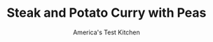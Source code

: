 ---
layout: ../../layouts/MarkdownPostLayout.astro
title: Steak and Potato Curry with Peas
author: America's Test Kitchen
pubDate: 2023-03-15
description: "Thinly sliced beef cooks more quickly than large chunks, making for a fast weeknight curry."
image_url: https://res.cloudinary.com/hksqkdlah/image/upload/ar_1:1,c_fill,dpr_2.0,f_auto,fl_lossy.progressive.strip_profile,g_faces:auto,q_auto:low,w_344/38124_sfs-steakpotatocurrypeas-20
tags: ["Main Courses","Beef","Vegetables","Weeknight"]
calories: 2249
protein: 34
carbohydrates: 28
fats: 
fiber: 5
ingredients: ["2 tablespoons, vegetable oil","1 1/2 pounds, blade steak, trimmed and sliced thin",", Salt and pepper","1 pound, Yukon Gold potatoes, unpeeled, cut into 1/2-inch pieces","3 , garlic clove, minced","1 tablespoon, curry powder","1 teaspoon, ground ginger","2 cups, water","1 cup, frozen peas, thawed","1/2 cup canned, coconut milk","3 tablespoons, chopped fresh mint"]
serves: 4
time: "30 minutes"
instructions: ["Heat oil in large Dutch oven over medium-high heat until just smoking. Add steak, 1 teaspoon salt, and 1/2 teaspoon pepper and cook until meat begins to brown, about 2 minutes. Stir in potatoes and cook until they start to absorb juices and begin to color, 6 to 8 minutes.","Stir in garlic, curry powder, and ginger and cook until fragrant, about 1 minute. Add water and scrape up any browned bits. Bring to boil and cook until potatoes are tender, 10 to 12 minutes. Off heat, stir in peas and coconut milk. Sprinkle with mint and serve."]
nutrition: ["1203 mg Potassium","457 mg Phosphorus","85 mg Calcium","5 mg Iron","93 mg Magnesium","1117 mg Sodium","6 mg Zinc","34 g Fat","9 mg Niacin (B3)","14 g Monounsaturated","4 g Polyunsaturated","1 mg Thiamin (B1)","29 mg Vitamin C","1 µg Vitamin D","105 mg Cholesterol","13 g Saturated","5 g Fiber","45 µg Folate (food)","2 g Sugars","15 µg Vitamin K","378 g Water","28 g Carbs","45 µg Folate equivalent (total)","34 g Protein","2 mg Vitamin E","1 µg Vitamin B12","1 mg Vitamin B6","46 µg Vitamin A","562 kcal Energy","2249 calories"]
notes: "We like to serve this dish with steamed white rice."
---